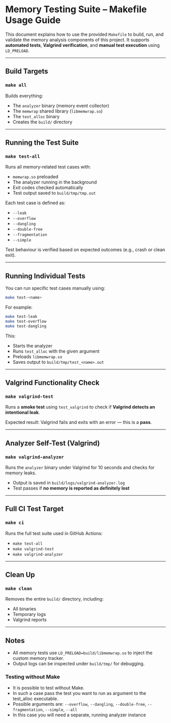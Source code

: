 # Memory Testing Suite – Makefile Usage Guide

This document explains how to use the provided `Makefile` to build, run, and validate the memory analysis components of this project. It supports **automated tests**, **Valgrind verification**, and **manual test execution** using `LD_PRELOAD`.

---

## Build Targets

### `make all`
Builds everything:
- The `analyzer` binary (memory event collector)
- The `memwrap` shared library (`libmemwrap.so`)
- The `test_alloc` binary
- Creates the `build/` directory

---

## Running the Test Suite

### `make test-all`
Runs all memory-related test cases with:
- `memwrap.so` preloaded
- The analyzer running in the background
- Exit codes checked automatically
- Test output saved to `build/tmp/tmp.out`

Each test case is defined as:
- `--leak`
- `--overflow`
- `--dangling`
- `--double-free`
- `--fragmentation`
- `--simple`

Test behaviour is verified based on expected outcomes (e.g., crash or clean exit).

---

## Running Individual Tests

You can run specific test cases manually using:

```bash
make test-<name>
```

For example:
```bash
make test-leak
make test-overflow
make test-dangling
```

This:
- Starts the analyzer
- Runs `test_alloc` with the given argument
- Preloads `libmemwrap.so`
- Saves output to `build/tmp/test_<name>.out`

---

## Valgrind Functionality Check

### `make valgrind-test`

Runs a **smoke test** using `test_valgrind` to check if **Valgrind detects an intentional leak**.

Expected result: Valgrind fails and exits with an error — this is a **pass**.

---

## Analyzer Self-Test (Valgrind)

### `make valgrind-analyzer`

Runs the `analyzer` binary under Valgrind for 10 seconds and checks for memory leaks.

- Output is saved in `build/logs/valgrind-analyzer.log`
- Test passes if **no memory is reported as definitely lost**

---

## Full CI Test Target

### `make ci`

Runs the full test suite used in GitHub Actions:
- `make test-all`
- `make valgrind-test`
- `make valgrind-analyzer`

---

## Clean Up

### `make clean`

Removes the entire `build/` directory, including:
- All binaries
- Temporary logs
- Valgrind reports

---

## Notes

- All memory tests use `LD_PRELOAD=build/libmemwrap.so` to inject the custom memory tracker.
- Output logs can be inspected under `build/tmp/` for debugging.

### Testing without Make
- It is possible to test without Make.
- In such a case pass the test you want to run as argument to the test_alloc executable.
- Possible arguments are: `--overflow`, `--dangling`, `--double-free`, `--fragmentation`, `--simple`, `--all`
- In this case you will need a separate, running analyzer instance
